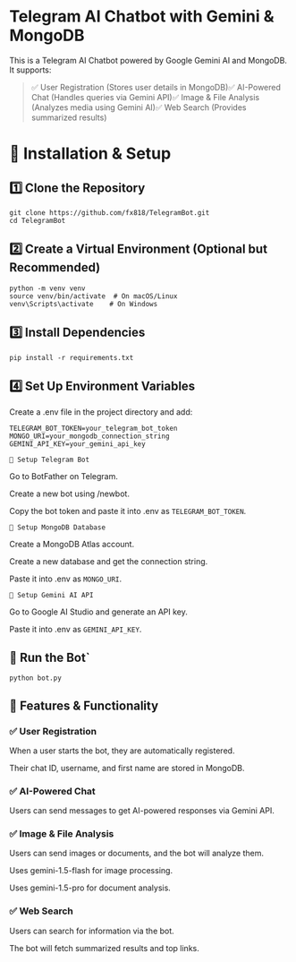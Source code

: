 # Telegram AI Chatbot with Gemini & MongoDB

This is a Telegram AI Chatbot powered by Google Gemini AI and MongoDB. It supports:

> ✅ User Registration (Stores user details in MongoDB)✅ AI-Powered Chat (Handles queries via Gemini API)✅ Image & File Analysis (Analyzes media using Gemini AI)✅ Web Search (Provides summarized results)

# 📌 Installation & Setup

## 1️⃣ Clone the Repository

```
git clone https://github.com/fx818/TelegramBot.git
cd TelegramBot
```

## 2️⃣ Create a Virtual Environment (Optional but Recommended)

```
python -m venv venv
source venv/bin/activate  # On macOS/Linux
venv\Scripts\activate    # On Windows
```

## 3️⃣ Install Dependencies

```
pip install -r requirements.txt
```

## 4️⃣ Set Up Environment Variables

Create a .env file in the project directory and add:

```
TELEGRAM_BOT_TOKEN=your_telegram_bot_token
MONGO_URI=your_mongodb_connection_string
GEMINI_API_KEY=your_gemini_api_key
```

`🔹 Setup Telegram Bot`

Go to BotFather on Telegram.

Create a new bot using /newbot.

Copy the bot token and paste it into .env as `TELEGRAM_BOT_TOKEN`.

`🔹 Setup MongoDB Database`

Create a MongoDB Atlas account.

Create a new database and get the connection string.

Paste it into .env as `MONGO_URI`.

`🔹 Setup Gemini AI API`

Go to Google AI Studio and generate an API key.

Paste it into .env as `GEMINI_API_KEY`.

## 🚀 Run the Bot`

```
python bot.py
```

## 📌 Features & Functionality

### ✅ User Registration

When a user starts the bot, they are automatically registered.

Their chat ID, username, and first name are stored in MongoDB.

### ✅ AI-Powered Chat

Users can send messages to get AI-powered responses via Gemini API.

### ✅ Image & File Analysis

Users can send images or documents, and the bot will analyze them.

Uses gemini-1.5-flash for image processing.

Uses gemini-1.5-pro for document analysis.

### ✅ Web Search

Users can search for information via the bot.

The bot will fetch summarized results and top links.
